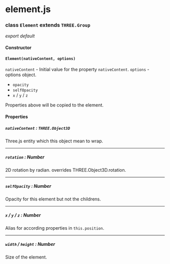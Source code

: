 # element.js
### class `Element` extends `THREE.Group`
*export default*
#### Constructor
#### `Element(nativeContent, options)`
`nativeContent` - Initial value for the property `nativeContent`.
`options` - options object.
- `opacity`
- `selfOpacity`
- `x` / `y` / `z`

Properties above will be copied to the element.


#### Properties
##### `nativeContent` : `THREE.Object3D`
Three.js entity which this object mean to wrap.

---
##### `rotation` : Number
2D rotation by radian. overrides THREE.Object3D.rotation.

---
##### `selfOpacity` : Number
Opacity for this element but not the childrens.

---
##### `x` / `y` / `z` : Number
Alias for according properties in `this.position`.

---
##### `width` / `height` : Number
Size of the element.
